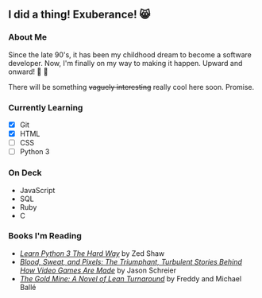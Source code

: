 ## I did a thing! Exuberance! :smile_cat:

### About Me
Since the late 90's, it has been my childhood dream to become a software developer. Now, I'm finally on my way to making it happen. Upward and onward! :muscle: :triumph:<br>

There will be something <s>vaguely interesting</s> really cool here soon. Promise.

### Currently Learning
- [x] Git
- [x] HTML
- [ ] CSS
- [ ] Python 3

### On Deck
- JavaScript
- SQL
- Ruby
- C

<!--### Have Some Neat Stats-->
<!--START_SECTION:waka-->
<!--END_SECTION:waka-->

### Books I'm Reading
- [*Learn Python 3 The Hard Way*](https://learnpythonthehardway.org/) by Zed Shaw
- [*Blood, Sweat, and Pixels: The Triumphant, Turbulent Stories Behind How Video Games Are Made*](https://www.amazon.com/Blood-Sweat-Pixels-Triumphant-Turbulent/dp/0062651234) by Jason Schreier
- [*The Gold Mine: A Novel of Lean Turnaround*](https://www.lean.org/Bookstore/ProductDetails.cfm?SelectedProductId=127) by Freddy and Michael Ballé
